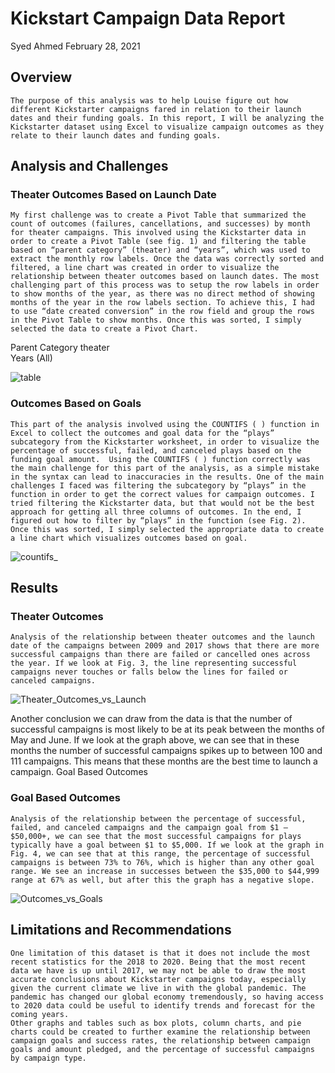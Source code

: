 # Kickstart Campaign Data Report
Syed Ahmed
February 28, 2021
 


## Overview 
	The purpose of this analysis was to help Louise figure out how different Kickstarter campaigns fared in relation to their launch dates and their funding goals. In this report, I will be analyzing the Kickstarter dataset using Excel to visualize campaign outcomes as they relate to their launch dates and funding goals. 

## Analysis and Challenges

### Theater Outcomes Based on Launch Date
	My first challenge was to create a Pivot Table that summarized the count of outcomes (failures, cancellations, and successes) by month for theater campaigns. This involved using the Kickstarter data in order to create a Pivot Table (see fig. 1) and filtering the table based on “parent category” (theater) and “years”, which was used to extract the monthly row labels. Once the data was correctly sorted and filtered, a line chart was created in order to visualize the relationship between theater outcomes based on launch dates. The most challenging part of this process was to setup the row labels in order to show months of the year, as there was no direct method of showing months of the year in the row labels section. To achieve this, I had to use “date created conversion” in the row field and group the rows in the Pivot Table to show months. Once this was sorted, I simply selected the data to create a Pivot Chart.  
Parent Category	theater			
Years	(All)			
				
![table](https://user-images.githubusercontent.com/45697471/109448558-3ca03900-7a14-11eb-8025-d3e30b7d2e31.png)



### Outcomes Based on Goals
	This part of the analysis involved using the COUNTIFS ( ) function in Excel to collect the outcomes and goal data for the “plays” subcategory from the Kickstarter worksheet, in order to visualize the percentage of successful, failed, and canceled plays based on the funding goal amount.  Using the COUNTIFS ( ) function correctly was the main challenge for this part of the analysis, as a simple mistake in the syntax can lead to inaccuracies in the results. One of the main challenges I faced was filtering the subcategory by “plays” in the function in order to get the correct values for campaign outcomes. I tried filtering the Kickstarter data, but that would not be the best approach for getting all three columns of outcomes. In the end, I figured out how to filter by “plays” in the function (see Fig. 2). Once this was sorted, I simply selected the appropriate data to create a line chart which visualizes outcomes based on goal. 
 
![countifs_](https://user-images.githubusercontent.com/45697471/109448255-876d8100-7a13-11eb-8bdc-7a0d3b87c1ba.jpg)


## Results 

### Theater Outcomes
	Analysis of the relationship between theater outcomes and the launch date of the campaigns between 2009 and 2017 shows that there are more successful campaigns than there are failed or cancelled ones across the year. If we look at Fig. 3, the line representing successful campaigns never touches or falls below the lines for failed or canceled campaigns. 


![Theater_Outcomes_vs_Launch](https://user-images.githubusercontent.com/45697471/109448267-8b010800-7a13-11eb-8664-6936f2558e5f.png)



Another conclusion we can draw from the data is that the number of successful campaigns is most likely to be at its peak between the months of May and June. If we look at the graph above, we can see that in these months the number of successful campaigns spikes up to between 100 and 111 campaigns. This means that these months are the best time to launch a campaign.
Goal Based Outcomes 

### Goal Based Outcomes 
	Analysis of the relationship between the percentage of successful, failed, and canceled campaigns and the campaign goal from $1 – $50,000+, we can see that the most successful campaigns for plays typically have a goal between $1 to $5,000. If we look at the graph in Fig. 4, we can see that at this range, the percentage of successful campaigns is between 73% to 76%, which is higher than any other goal range. We see an increase in successes between the $35,000 to $44,999 range at 67% as well, but after this the graph has a negative slope. 


![Outcomes_vs_Goals](https://user-images.githubusercontent.com/45697471/109448274-8dfbf880-7a13-11eb-8da8-e72f105b62b4.png)



## Limitations and Recommendations 
	One limitation of this dataset is that it does not include the most recent statistics for the 2018 to 2020. Being that the most recent data we have is up until 2017, we may not be able to draw the most accurate conclusions about Kickstarter campaigns today, especially given the current climate we live in with the global pandemic. The pandemic has changed our global economy tremendously, so having access to 2020 data could be useful to identify trends and forecast for the coming years. 
	Other graphs and tables such as box plots, column charts, and pie charts could be created to further examine the relationship between campaign goals and success rates, the relationship between campaign goals and amount pledged, and the percentage of successful campaigns by campaign type.  
